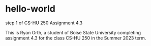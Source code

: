 # hello-world
step 1 of CS-HU 250 Assignment 4.3

This is Ryan Orth, a student of Boise State University
completing assignment 4.3 for the class CS-HU 250 in the
Summer 2023 term.
